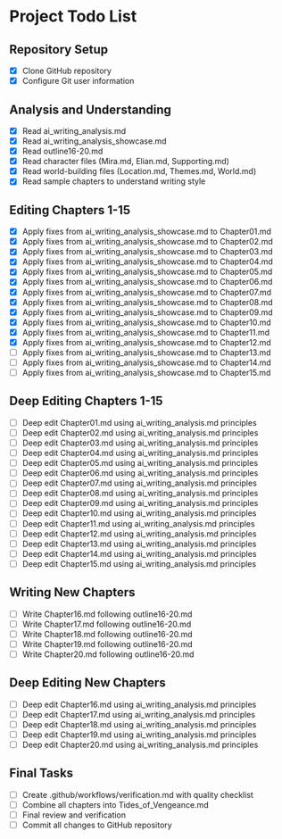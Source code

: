 # Project Todo List

## Repository Setup
- [x] Clone GitHub repository
- [x] Configure Git user information

## Analysis and Understanding
- [x] Read ai_writing_analysis.md
- [x] Read ai_writing_analysis_showcase.md
- [x] Read outline16-20.md
- [x] Read character files (Mira.md, Elian.md, Supporting.md)
- [x] Read world-building files (Location.md, Themes.md, World.md)
- [x] Read sample chapters to understand writing style

## Editing Chapters 1-15
- [x] Apply fixes from ai_writing_analysis_showcase.md to Chapter01.md
- [x] Apply fixes from ai_writing_analysis_showcase.md to Chapter02.md
- [x] Apply fixes from ai_writing_analysis_showcase.md to Chapter03.md
- [x] Apply fixes from ai_writing_analysis_showcase.md to Chapter04.md
- [x] Apply fixes from ai_writing_analysis_showcase.md to Chapter05.md
- [x] Apply fixes from ai_writing_analysis_showcase.md to Chapter06.md
- [x] Apply fixes from ai_writing_analysis_showcase.md to Chapter07.md
- [x] Apply fixes from ai_writing_analysis_showcase.md to Chapter08.md
- [x] Apply fixes from ai_writing_analysis_showcase.md to Chapter09.md
- [x] Apply fixes from ai_writing_analysis_showcase.md to Chapter10.md
- [x] Apply fixes from ai_writing_analysis_showcase.md to Chapter11.md
- [x] Apply fixes from ai_writing_analysis_showcase.md to Chapter12.md
- [ ] Apply fixes from ai_writing_analysis_showcase.md to Chapter13.md
- [ ] Apply fixes from ai_writing_analysis_showcase.md to Chapter14.md
- [ ] Apply fixes from ai_writing_analysis_showcase.md to Chapter15.md

## Deep Editing Chapters 1-15
- [ ] Deep edit Chapter01.md using ai_writing_analysis.md principles
- [ ] Deep edit Chapter02.md using ai_writing_analysis.md principles
- [ ] Deep edit Chapter03.md using ai_writing_analysis.md principles
- [ ] Deep edit Chapter04.md using ai_writing_analysis.md principles
- [ ] Deep edit Chapter05.md using ai_writing_analysis.md principles
- [ ] Deep edit Chapter06.md using ai_writing_analysis.md principles
- [ ] Deep edit Chapter07.md using ai_writing_analysis.md principles
- [ ] Deep edit Chapter08.md using ai_writing_analysis.md principles
- [ ] Deep edit Chapter09.md using ai_writing_analysis.md principles
- [ ] Deep edit Chapter10.md using ai_writing_analysis.md principles
- [ ] Deep edit Chapter11.md using ai_writing_analysis.md principles
- [ ] Deep edit Chapter12.md using ai_writing_analysis.md principles
- [ ] Deep edit Chapter13.md using ai_writing_analysis.md principles
- [ ] Deep edit Chapter14.md using ai_writing_analysis.md principles
- [ ] Deep edit Chapter15.md using ai_writing_analysis.md principles

## Writing New Chapters
- [ ] Write Chapter16.md following outline16-20.md
- [ ] Write Chapter17.md following outline16-20.md
- [ ] Write Chapter18.md following outline16-20.md
- [ ] Write Chapter19.md following outline16-20.md
- [ ] Write Chapter20.md following outline16-20.md

## Deep Editing New Chapters
- [ ] Deep edit Chapter16.md using ai_writing_analysis.md principles
- [ ] Deep edit Chapter17.md using ai_writing_analysis.md principles
- [ ] Deep edit Chapter18.md using ai_writing_analysis.md principles
- [ ] Deep edit Chapter19.md using ai_writing_analysis.md principles
- [ ] Deep edit Chapter20.md using ai_writing_analysis.md principles

## Final Tasks
- [ ] Create .github/workflows/verification.md with quality checklist
- [ ] Combine all chapters into Tides_of_Vengeance.md
- [ ] Final review and verification
- [ ] Commit all changes to GitHub repository
